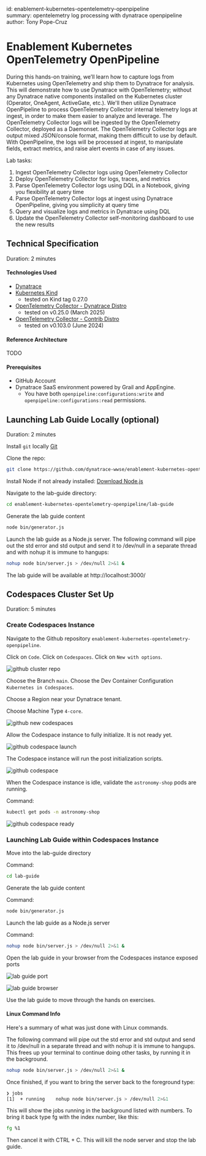 id: enablement-kubernetes-opentelemetry-openpipeline\
summary: opentelemetry log processing with dynatrace openpipeline\
author: Tony Pope-Cruz

# Enablement Kubernetes OpenTelemetry OpenPipeline

During this hands-on training, we’ll learn how to capture logs from Kubernetes using OpenTelemetry and ship them to Dynatrace for analysis.  This will demonstrate how to use Dynatrace with OpenTelemetry; without any Dynatrace native components installed on the Kubernetes cluster (Operator, OneAgent, ActiveGate, etc.).  We'll then utilize Dynatrace OpenPipeline to process OpenTelemetry Collector internal telemetry logs at ingest, in order to make them easier to analyze and leverage.  The OpenTelemetry Collector logs will be ingested by the OpenTelemetry Collector, deployed as a Daemonset.  The OpenTelemetry Collector logs are output mixed JSON/console format, making them difficult to use by default.  With OpenPipeline, the logs will be processed at ingest, to manipulate fields, extract metrics, and raise alert events in case of any issues.

Lab tasks:
1. Ingest OpenTelemetry Collector logs using OpenTelemetry Collector
1. Deploy OpenTelemetry Collector for logs, traces, and metrics
1. Parse OpenTelemetry Collector logs using DQL in a Notebook, giving you flexibility at query time
1. Parse OpenTelemetry Collector logs at ingest using Dynatrace OpenPipeline, giving you simplicity at query time
1. Query and visualize logs and metrics in Dynatrace using DQL
1. Update the OpenTelemetry Collector self-monitoring dashboard to use the new results

<!-- -------------------------->
## Technical Specification 
Duration: 2 minutes

#### Technologies Used
- [Dynatrace](https://www.dynatrace.com/trial)
- [Kubernetes Kind](https://kind.sigs.k8s.io/)
  - tested on Kind tag 0.27.0
- [OpenTelemetry Collector - Dynatrace Distro](https://docs.dynatrace.com/docs/extend-dynatrace/opentelemetry/collector/deployment)
  - tested on v0.25.0 (March 2025)
- [OpenTelemetry Collector - Contrib Distro](https://github.com/open-telemetry/opentelemetry-collector-contrib/releases/tag/v0.103.0)
  - tested on v0.103.0 (June 2024)

#### Reference Architecture
TODO

#### Prerequisites
- GitHub Account
- Dynatrace SaaS environment powered by Grail and AppEngine.
    - You have both `openpipeline:configurations:write` and `openpipeline:configurations:read` permissions.

<!-- -------------------------->
## Launching Lab Guide Locally (optional)
Duration: 2 minutes

Install `git` locally [Git](https://git-scm.com/downloads)

Clone the repo:
```sh
git clone https://github.com/dynatrace-wwse/enablement-kubernetes-opentelemetry-openpipeline.git 
```

Install Node if not already installed:
[Download Node.js](https://nodejs.org/en/download/package-manager)

Navigate to the lab-guide directory:
```sh
cd enablement-kubernetes-opentelemetry-openpipeline/lab-guide
```

Generate the lab guide content
```sh
node bin/generator.js
```

Launch the lab guide as a Node.js server. The following command will pipe out the std error and std output and send it to /dev/null in a separate thread and with nohup it is immune to hangups:
```sh
nohup node bin/server.js > /dev/null 2>&1 &
```

The lab guide will be available at http://localhost:3000/

<!-- -------------------------->
## Codespaces Cluster Set Up
Duration: 5 minutes

### Create Codespaces Instance

Navigate to the Github repository `enablement-kubernetes-opentelemetry-openpipeline`.

Click on `Code`.  Click on `Codespaces`.  Click on `New with options`.

![github cluster repo](assets/img/github_cluster_repo.png)

Choose the Branch `main`.  Choose the Dev Container Configuration `Kubernetes in Codespaces`.

Choose a Region near your Dynatrace tenant.

Choose Machine Type `4-core`.

![github new codespaces](assets/img/github_cluster_new_codespaces.png)

Allow the Codespace instance to fully initialize.  It is not ready yet.

![github codespace launch](assets/img/github_codespace_launch.png)

The Codespace instance will run the post initialization scripts.

![github codespace ](assets/img/github_codespace_create.png)

When the Codespace instance is idle, validate the `astronomy-shop` pods are running.

Command:
```sh
kubectl get pods -n astronomy-shop
```

![github codespace ready](assets/img/github_codespace_ready.png)

### Launching Lab Guide within Codespaces Instance

Move into the lab-guide directory

Command:
```sh
cd lab-guide
```

Generate the lab guide content

Command:
```sh
node bin/generator.js
```

Launch the lab guide as a Node.js server

Command:
```sh
nohup node bin/server.js > /dev/null 2>&1 &
```

Open the lab guide in your browser from the Codespaces instance exposed ports

![lab guide port](assets/img/github_codespace_lab_guide_port.png)

![lab guide browser](assets/img/github_codespace_lab_guide_browser.png)

Use the lab guide to move through the hands on exercises.

#### Linux Command Info

Here's a summary of what was just done with Linux commands.

The following command will pipe out the std error and std output and send it to /dev/null in a separate thread and with nohup it is immune to hangups. This frees up your terminal to continue doing other tasks, by running it in the background.

```sh
nohup node bin/server.js > /dev/null 2>&1 &
```

Once finished, if you want to bring the server back to the foreground type:

```sh
❯ jobs
[1]  + running    nohup node bin/server.js > /dev/null 2>&1
```

This will show the jobs running in the background listed with numbers. To bring it back type fg with the index number, like this:

```sh
fg %1
```

Then cancel it with CTRL + C.  This will kill the node server and stop the lab guide.

